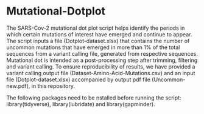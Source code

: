 # Mutational-Dotplot
The SARS-Cov-2 mutational dot plot script helps identify the periods in which certain mutations of interest have emerged and continue to appear. The script inputs a file (Dotplot-dataset.xlsx) that contains the number of uncommon mutations that have emerged in more than 1% of the total sequences from a variant calling file, generated from respective sequences. Mutational dot is intended as a post-processing step after trimming, filtering and variant calling. To ensure reproducibility of results, we have provided a variant calling output file (Dataset-Amino-Acid-Mutations.csv) and an input file (Dotplot-dataset.xlsx) accompanied by output pdf file (Uncommon-new.pdf), in this repository. 

The following packages need to be nstalled before running the script: library(tidyverse), library(lubridate) and library(gapminder).








